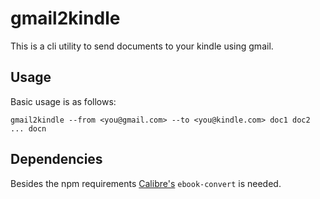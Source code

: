 gmail2kindle
===============
This is a cli utility to send documents to your kindle using gmail.

Usage
-----
Basic usage is as follows:
    
    gmail2kindle --from <you@gmail.com> --to <you@kindle.com> doc1 doc2 ... docn

Dependencies
------------
Besides the npm requirements [Calibre's](http://calibre-ebook.com/) `ebook-convert` is needed.


